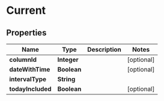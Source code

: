 # Current

## Properties
Name | Type | Description | Notes
------------ | ------------- | ------------- | -------------
**columnId** | **Integer** |  |  [optional]
**dateWithTime** | **Boolean** |  |  [optional]
**intervalType** | **String** |  | 
**todayIncluded** | **Boolean** |  |  [optional]
